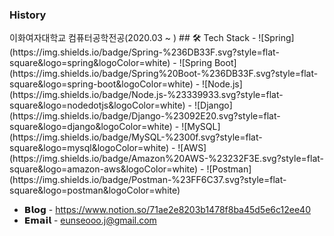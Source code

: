 <h3 class="heading-element" dir="auto">History</h3>
<a>이화여자대학교 컴퓨터공학전공(2020.03 ~ )</a>
## 🛠 Tech Stack
- ![Spring](https://img.shields.io/badge/Spring-%236DB33F.svg?style=flat-square&logo=spring&logoColor=white)
- ![Spring Boot](https://img.shields.io/badge/Spring%20Boot-%236DB33F.svg?style=flat-square&logo=spring-boot&logoColor=white)
- ![Node.js](https://img.shields.io/badge/Node.js-%23339933.svg?style=flat-square&logo=nodedotjs&logoColor=white)
- ![Django](https://img.shields.io/badge/Django-%23092E20.svg?style=flat-square&logo=django&logoColor=white)
- ![MySQL](https://img.shields.io/badge/MySQL-%2300f.svg?style=flat-square&logo=mysql&logoColor=white)
- ![AWS](https://img.shields.io/badge/Amazon%20AWS-%23232F3E.svg?style=flat-square&logo=amazon-aws&logoColor=white)
- ![Postman](https://img.shields.io/badge/Postman-%23FF6C37.svg?style=flat-square&logo=postman&logoColor=white)

 
<ul dir="auto">
<li>𝗕𝗹𝗼𝗴 - <a href="https://velog.io/@minjungh63" rel="nofollow">https://www.notion.so/71ae2e8203b1478f8ba45d5e6c12ee40</a></li>
<li>𝗘𝗺𝗮𝗶𝗹 - <a href="mailto:minjungzung@gmail.com">eunseooo.j@gmail.com</a></li>
</ul>
